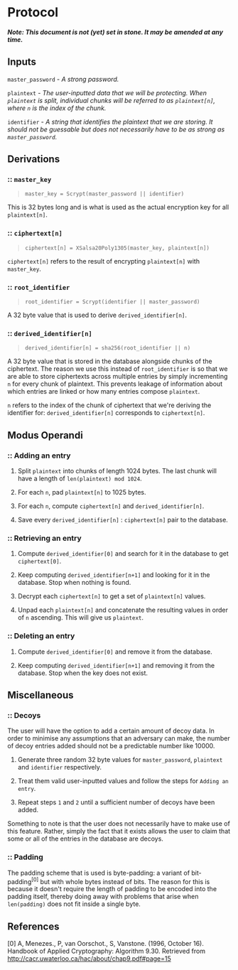 # Protocol

***Note: This document is not (yet) set in stone. It may be amended at any time.***

## Inputs

`master_password` - _A strong password._

`plaintext` - _The user-inputted data that we will be protecting. When `plaintext` is split, individual chunks will be referred to as `plaintext[n]`, where `n` is the index of the chunk._

`identifier` - *A string that identifies the plaintext that we are storing. It should not be guessable but does not necessarily have to be as strong as `master_password`.*

## Derivations

### :: `master_key`

> `master_key = Scrypt(master_password || identifier)`

This is 32 bytes long and is what is used as the actual encryption key for all `plaintext[n]`.

### :: `ciphertext[n]`

> `ciphertext[n] = XSalsa20Poly1305(master_key, plaintext[n])`

`ciphertext[n]` refers to the result of encrypting `plaintext[n]` with `master_key`.

### :: `root_identifier`

> `root_identifier = Scrypt(identifier || master_password)`

A 32 byte value that is used to derive `derived_identifier[n]`.

### :: `derived_identifier[n]`

> `derived_identifier[n] = sha256(root_identifier || n)`

A 32 byte value that is stored in the database alongside chunks of the ciphertext. The reason we use this instead of `root_identifier` is so that we are able to store ciphertexts across multiple entries by simply incrementing `n` for every chunk of plaintext. This prevents leakage of information about which entries are linked or how many entries compose `plaintext`.

`n` refers to the index of the chunk of ciphertext that we're deriving the identifier for: `derived_identifier[n]` corresponds to `ciphertext[n]`.

## Modus Operandi

### :: Adding an entry

1. Split `plaintext` into chunks of length 1024 bytes. The last chunk will have a length of `len(plaintext) mod 1024`.

2. For each `n`, pad `plaintext[n]` to 1025 bytes.

3. For each `n`, compute `ciphertext[n]` and `derived_identifier[n]`.

4. Save every `derived_identifier[n]` : `ciphertext[n]` pair to the database.

### :: Retrieving an entry

1. Compute `derived_identifier[0]` and search for it in the database to get `ciphertext[0]`.

2. Keep computing `derived_identifier[n+1]` and looking for it in the database. Stop when nothing is found.

3. Decrypt each `ciphertext[n]` to get a set of `plaintext[n]` values.

4. Unpad each `plaintext[n]` and concatenate the resulting values in order of `n` ascending. This will give us `plaintext`.

### :: Deleting an entry

1. Compute `derived_identifier[0]` and remove it from the database.

2. Keep computing `derived_identifier[n+1]` and removing it from the database. Stop when the key does not exist.

## Miscellaneous

### :: Decoys

The user will have the option to add a certain amount of decoy data. In order to minimise any assumptions that an adversary can make, the number of decoy entries added should not be a predictable number like 10000.

1. Generate three random 32 byte values for `master_password`, `plaintext` and `identifier` respectively.

2. Treat them valid user-inputted values and follow the steps for `Adding an entry`.

3. Repeat steps `1` and `2` until a sufficient number of decoys have been added.

Something to note is that the user does not necessarily have to make use of this feature. Rather, simply the fact that it exists allows the user to claim that some or all of the entries in the database are decoys.

### :: Padding

The padding scheme that is used is byte-padding: a variant of bit-padding<sup>[0]</sup> but with whole bytes instead of bits. The reason for this is because it doesn't require the length of padding to be encoded into the padding itself, thereby doing away with problems that arise when `len(padding)` does not fit inside a single byte.

## References

[0] A, Menezes., P, van Oorschot., S, Vanstone. (1996, October 16). Handbook of Applied Cryptography: Algorithm 9.30. Retrieved from http://cacr.uwaterloo.ca/hac/about/chap9.pdf#page=15
